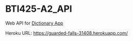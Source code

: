 # BTI425-A2_API
Web API for [Dictionary App](https://github.com/dderich/BTI425-A2_DictionaryApp)

Heroku URL: https://guarded-falls-31408.herokuapp.com/
